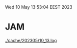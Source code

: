 Wed 10 May 13:53:04 EEST 2023
# JAM
<a href='./cache/202305/10_13.log'>./cache/202305/10_13.log</a>
